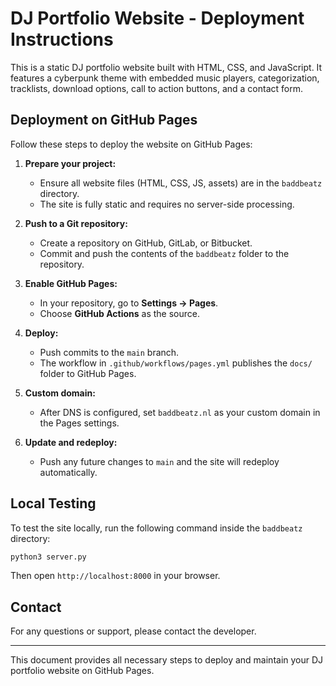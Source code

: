 # DJ Portfolio Website - Deployment Instructions

This is a static DJ portfolio website built with HTML, CSS, and JavaScript. It features a cyberpunk theme with embedded music players, categorization, tracklists, download options, call to action buttons, and a contact form.

## Deployment on GitHub Pages

Follow these steps to deploy the website on GitHub Pages:

1. **Prepare your project:**
   - Ensure all website files (HTML, CSS, JS, assets) are in the `baddbeatz` directory.
   - The site is fully static and requires no server-side processing.

2. **Push to a Git repository:**
   - Create a repository on GitHub, GitLab, or Bitbucket.
   - Commit and push the contents of the `baddbeatz` folder to the repository.

3. **Enable GitHub Pages:**
   - In your repository, go to **Settings → Pages**.
   - Choose **GitHub Actions** as the source.

4. **Deploy:**
   - Push commits to the `main` branch.
   - The workflow in `.github/workflows/pages.yml` publishes the `docs/` folder to GitHub Pages.

5. **Custom domain:**
   - After DNS is configured, set `baddbeatz.nl` as your custom domain in the Pages settings.

6. **Update and redeploy:**
   - Push any future changes to `main` and the site will redeploy automatically.

## Local Testing

To test the site locally, run the following command inside the `baddbeatz` directory:

```bash
python3 server.py
```

Then open `http://localhost:8000` in your browser.

## Contact

For any questions or support, please contact the developer.

---
This document provides all necessary steps to deploy and maintain your DJ portfolio website on GitHub Pages.
